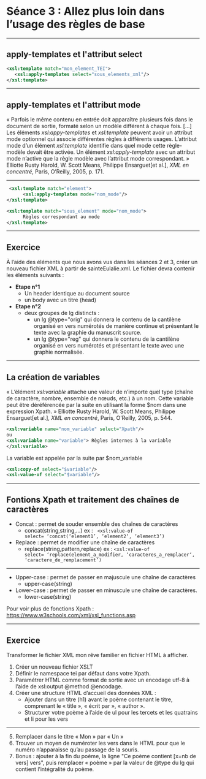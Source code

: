 # Séance 3 : Allez plus loin dans l’usage des règles de base

---

## apply-templates et l'attribut select

```XML
<xsl:template match="mon_element_TEI">      
   <xsl:apply-templates select="sous_elements_xml"/>
</xsl:template>
```
---
## apply-templates et l'attribut mode

« Parfois le même contenu en entrée doit apparaître plusieurs fois dans le document de sortie, formaté selon un modèle différent à chaque fois. [...] Les éléments *xsl:appy-templates* et *xsl:template* peuvent avoir un attribut mode optionnel qui associe différentes règles  à différents usages. L’attribut mode d’un élément *xsl:template* identifie dans quel mode cette règle-modèle devait être activée. Un élément *xsl:apply-template* avec un attribut mode n’active que la règle modèle avec l’attribut mode correspondant. »
Elliotte Rusty Harold, W. Scott Means, Philippe Ensarguet[et al.], *XML en concentré*, Paris, O’Reilly, 2005, p. 171.

---

```XML
 <xsl:template match="element">
      <xsl:apply-templates mode="nom_mode"/>
</xsl:template>

<xsl:template match="sous_element" mode="nom_mode">
      Règles correspondant au mode
</xsl:template>
```

---
 ## Exercice
 
 À l’aide des éléments que nous avons vus dans les séances 2 et 3, créer un nouveau fichier XML à partir de sainteEulalie.xml. Le fichier devra contenir les éléments suivants :
- **Etape n°1**
	- Un header identique au document source
	- un body avec un titre (head)
- **Etape n°2**
	- deux groupes de lg distincts :
		- un lg @type="orig" qui donnera le contenu de la cantilène organisé en vers numérotés de manière continue et présentant le texte avec la graphie du manuscrit source.
		- un lg @type="reg" qui donnera le contenu de la cantilène organisé en vers numérotés et présentant le texte avec une graphie normalisée.

--- 

## La création de variables
 « L’élément *xsl:variable* attache une valeur de n’importe quel type (chaîne de caractère, nombre, ensemble de nœuds, etc.) à un nom. Cette variable peut être déréférencée par la suite en utilisant la forme $nom dans une expression Xpath. »
Elliotte Rusty Harold, W. Scott Means, Philippe Ensarguet[et al.], *XML en concentré*, Paris, O’Reilly, 2005, p. 544.

```XML 
<xsl:variable name="nom_variable" select="Xpath"/> 
ou 
<xsl:variable name="variable"> Règles internes à la variable
</xsl:variable>
````
La variable est appelée par la suite par $nom_variable 
```XML
<xsl:copy-of select="$variable"/>
<xsl:value-of select="$variable"/>
```
---
## Fontions Xpath et traitement des chaînes de caractères

- Concat : permet de souder ensemble des chaînes de caractères
	-  concat(string,string,…)
ex : ```
<xsl:value-of select= ‘concat(‘element1’, ‘element2‘, ‘element3’)```
- Replace : permet de modifier une chaîne de caractères
	- replace(string,pattern,replace)
ex : ```<xsl:value-of select= ‘replace(element_a_modifier, ‘caracteres_a_remplacer‘, ‘caractere_de_remplacement’)```
---


- Upper-case : permet de passer en majuscule une chaîne de caractères
	-  upper-case(string)
- Lower-case : permet de passer en minuscule une chaîne de caractères. 
	- lower-case(string)

Pour voir plus de fonctions Xpath : https://www.w3schools.com/xml/xsl_functions.asp 

---

## Exercice

Transformer le fichier XML mon rêve familier en fichier HTML à afficher.

1) Créer un nouveau fichier XSLT
2) Définir le namespace tei par défaut dans votre Xpath.
3) Paramétrer HTML comme format de sortie avec un encodage utf-8 à l’aide de xsl:output @method @encodage.
4) Créer une structure HTML d’accueil des données XML :
	* Ajouter dans un titre (h1) avant le poème contenant le titre, comprenant le « title », « écrit par », « author ».
	* Structurer votre poème à l’aide de ul pour les tercets et les quatrains et li pour les vers 
---

5) Remplacer dans le titre « Mon » par « Un »
6) Trouver un moyen de numéroter les vers dans le HTML pour que le numéro n’apparaisse qu’au passage de la souris. 
7) Bonus : ajouter à la fin du poème, la ligne "Ce poème contient [x=nb de vers] vers", puis remplacer « poème » par la valeur de @type du lg qui contient l’intégralité du poème.